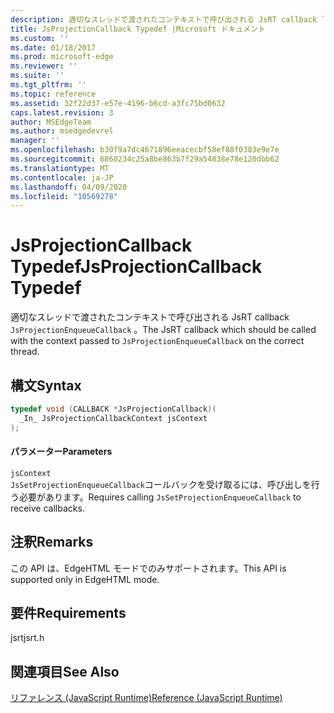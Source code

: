```yaml
---
description: 適切なスレッドで渡されたコンテキストで呼び出される JsRT callback `JsProjectionEnqueueCallback` 。
title: JsProjectionCallback Typedef |Microsoft ドキュメント
ms.custom: ''
ms.date: 01/18/2017
ms.prod: microsoft-edge
ms.reviewer: ''
ms.suite: ''
ms.tgt_pltfrm: ''
ms.topic: reference
ms.assetid: 32f22d37-e57e-4196-b6cd-a3fc75bd0632
caps.latest.revision: 3
author: MSEdgeTeam
ms.author: msedgedevrel
manager: ''
ms.openlocfilehash: b30f9a7dc4671896eeacecbf58ef88f0383e9e7e
ms.sourcegitcommit: 6860234c25a8be863b7f29a54838e78e120dbb62
ms.translationtype: MT
ms.contentlocale: ja-JP
ms.lasthandoff: 04/09/2020
ms.locfileid: "10569278"
---
```

# <span data-ttu-id="fa53f-103">JsProjectionCallback Typedef</span><span class="sxs-lookup"><span data-stu-id="fa53f-103">JsProjectionCallback Typedef</span></span>
<span data-ttu-id="fa53f-104">適切なスレッドで渡されたコンテキストで呼び出される JsRT callback `JsProjectionEnqueueCallback` 。</span><span class="sxs-lookup"><span data-stu-id="fa53f-104">The JsRT callback which should be called with the context passed to `JsProjectionEnqueueCallback` on the correct thread.</span></span>  
  
## <span data-ttu-id="fa53f-105">構文</span><span class="sxs-lookup"><span data-stu-id="fa53f-105">Syntax</span></span>  
  
```cpp  
typedef void (CALLBACK *JsProjectionCallback)(  
  _In_ JsProjectionCallbackContext jsContext  
);  
```  
  
#### <span data-ttu-id="fa53f-106">パラメーター</span><span class="sxs-lookup"><span data-stu-id="fa53f-106">Parameters</span></span>  
 `jsContext`  
 <span data-ttu-id="fa53f-107">`JsSetProjectionEnqueueCallback`コールバックを受け取るには、呼び出しを行う必要があります。</span><span class="sxs-lookup"><span data-stu-id="fa53f-107">Requires calling `JsSetProjectionEnqueueCallback` to receive callbacks.</span></span>  
  
## <span data-ttu-id="fa53f-108">注釈</span><span class="sxs-lookup"><span data-stu-id="fa53f-108">Remarks</span></span>  
 <span data-ttu-id="fa53f-109">この API は、EdgeHTML モードでのみサポートされます。</span><span class="sxs-lookup"><span data-stu-id="fa53f-109">This API is supported only in EdgeHTML mode.</span></span>  
  
## <span data-ttu-id="fa53f-110">要件</span><span class="sxs-lookup"><span data-stu-id="fa53f-110">Requirements</span></span>  
 <span data-ttu-id="fa53f-111">jsrt</span><span class="sxs-lookup"><span data-stu-id="fa53f-111">jsrt.h</span></span>  
  
## <span data-ttu-id="fa53f-112">関連項目</span><span class="sxs-lookup"><span data-stu-id="fa53f-112">See Also</span></span>  
 [<span data-ttu-id="fa53f-113">リファレンス (JavaScript Runtime)</span><span class="sxs-lookup"><span data-stu-id="fa53f-113">Reference (JavaScript Runtime)</span></span>](../chakra-hosting/reference-javascript-runtime.md)